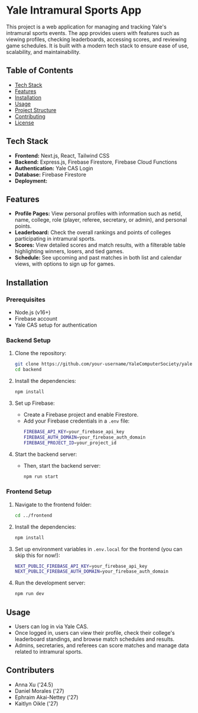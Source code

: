 # Yale Intramural Sports App

This project is a web application for managing and tracking Yale's intramural sports events. The app provides users with features such as viewing profiles, checking leaderboards, accessing scores, and reviewing game schedules. It is built with a modern tech stack to ensure ease of use, scalability, and maintainability.

## Table of Contents

- [Tech Stack](#tech-stack)
- [Features](#features)
- [Installation](#installation)
- [Usage](#usage)
- [Project Structure](#project-structure)
- [Contributing](#contributing)
- [License](#license)

## Tech Stack

- **Frontend:** Next.js, React, Tailwind CSS
- **Backend:** Express.js, Firebase Firestore, Firebase Cloud Functions
- **Authentication:** Yale CAS Login
- **Database:** Firebase Firestore
- **Deployment:**

## Features

- **Profile Pages:** View personal profiles with information such as netid, name, college, role (player, referee, secretary, or admin), and personal points.
- **Leaderboard:** Check the overall rankings and points of colleges participating in intramural sports.
- **Scores:** View detailed scores and match results, with a filterable table highlighting winners, losers, and tied games.
- **Schedule:** See upcoming and past matches in both list and calendar views, with options to sign up for games.

## Installation

### Prerequisites

- Node.js (v16+)
- Firebase account
- Yale CAS setup for authentication

### Backend Setup

1. Clone the repository:

   ```bash
   git clone https://github.com/your-username/YaleComputerSociety/yaleims.git
   cd backend
   ```

2. Install the dependencies:

   ```bash
   npm install
   ```

3. Set up Firebase:

   - Create a Firebase project and enable Firestore.
   - Add your Firebase credentials in a `.env` file:
     ```bash
     FIREBASE_API_KEY=your_firebase_api_key
     FIREBASE_AUTH_DOMAIN=your_firebase_auth_domain
     FIREBASE_PROJECT_ID=your_project_id
     ```

4. Start the backend server:

   - Then, start the backend server:
     ```bash
     npm run start
     ```

### Frontend Setup

1. Navigate to the frontend folder:

   ```bash
   cd ../frontend
   ```

2. Install the dependencies:

   ```bash
   npm install
   ```

3. Set up environment variables in `.env.local` for the frontend (you can skip this for now!):

   ```bash
   NEXT_PUBLIC_FIREBASE_API_KEY=your_firebase_api_key
   NEXT_PUBLIC_FIREBASE_AUTH_DOMAIN=your_firebase_auth_domain
   ```

4. Run the development server:
   ```bash
   npm run dev
   ```

## Usage

- Users can log in via Yale CAS.
- Once logged in, users can view their profile, check their college's leaderboard standings, and browse match schedules and results.
- Admins, secretaries, and referees can score matches and manage data related to intramural sports.

## Contributers

- Anna Xu ('24.5)
- Daniel Morales ('27)
- Ephraim Akai-Nettey ('27)
- Kaitlyn Oikle ('27)
